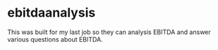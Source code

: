 # ebitdaanalysis
This was built for my last job so they can analysis EBITDA and answer various questions about EBITDA.
